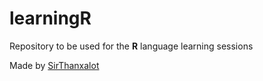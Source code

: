 # learningR
Repository to be used for the **R** language learning sessions

Made by [SirThanxalot](https://github.com/SirThanxalot)
